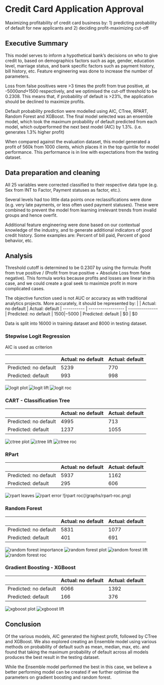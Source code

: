 # Credit Card Application Approval
Maximizing profitability of credit card business by: 1) predicting probability of default for new applicants and 2) deciding profit-maximizing cut-off 

## Executive Summary
This model serves to inform a hypothetical bank’s decisions on who to give credit to, based on demographics factors such as age, gender, education level, marriage status, and bank specific factors such as payment history, bill history, etc. Feature engineering was done to increase the number of parameters.

Loss from false positives were >3 times the profit from true positive, at -$5000 and +$1500 respectively, and we optimised the cut-off threshold to be 0.2308. This means that, if probability of default is >23%, the application should be declined to maximize profits.

Default probability prediction were modelled using AIC, CTree, RPART, Random Forest and XGBoost. The final model selected was an ensemble model, which took the maximum probability of default predicted from each model, which outperformed the next best model (AIC) by 1.3%. (i.e. generates 1.3% higher profit)

When compared against the evaluation dataset, this model generated a profit of 560k from 1000 clients, which places it in the top quintile for model performance. This performance is in line with expectations from the testing dataset.

## Data preparation and cleaning
All 25 variables were corrected classified to their respective data type (e.g. Sex from INT to Factor, Payment statuses as factor, etc.). 

Several levels had too little data points once reclassifications were done (e.g. very late payments, or less often used payment statuses). These were combined to prevent the model from learning irrelevant trends from invalid groups and hence overfit.

Additional feature engineering were done based on our contextual knowledge of the industry, and to generate additional indicators of good credit history. Some examples are: Percent of bill paid,  Percent of good behavior, etc.

## Analysis
Threshold cutoff is determined to be 0.2307 by using the formula: Profit from true positive / (Profit from true positive + Absolute Loss from false negative). This formula works because profits and losses are linear in this case, and we could create a goal seek to maximize profit in more complicated cases.

The objective function used is not AUC or accuracy as with traditional analytics projects. More accurately, it should be represented by: 
|             | Actual: no default | Actual: default
| ----------- | ------------------ | ---------------
| Predicted: no default | $1500 | -$5000
| Predicted: default | $0 | $0

Data is split into 16000 in training dataset and 8000 in testing dataset.

### Stepwise Logit Regression 
AIC is used as criterion

|    | Actual: no default | Actual: default
|---- | ---- | ----
|Predicted: no default | 5239 | 770
|Predicted: default | 993 | 998

![logit plot](/graphs/stepwise-logit-plot.png)
![logit lift](/graphs/stepwise-logit-lift.png)
![logit roc](/graphs/stepwise-logit-roc.png)


### CART - Classification Tree  

|    | Actual: no default | Actual: default
|---- | ---- | ----
|Predicted: no default | 4995 | 713
|Predicted: default | 1237 | 1055

![ctree plot](/graphs/ctree.png)
![ctree lift](/graphs/ctree-lift.png)
![ctree roc](/graphs/ctree-roc.png)

### RPart

|    | Actual: no default | Actual: default
|---- | ---- | ----
|Predicted: no default | 5937 | 1162
|Predicted: default | 295 | 606

![rpart leaves](/graphs/rpart-leaves.png)
![rpart error](/graphs/rpart-error.png)
![rpart roc(/graphs/rpart-roc.png)

### Random Forest

|    | Actual: no default | Actual: default
|---- | ---- | ----
|Predicted: no default | 5831 | 1077
|Predicted: default | 401 | 691

![random forest importance](/graphs/random-forest-importance.png)
![random forest plot](/graphs/random-forest-plot.png)
![random forest lift](/graphs/random-forest-lift.png)
![random forest roc](/graphs/random-forest-roc.png)

### Gradient Boosting - XGBoost

|    | Actual: no default | Actual: default
|---- | ---- | ----
|Predicted: no default | 6066 | 1392
|Predicted: default | 166 | 376

![xgboost plot](/graphs/xgboost.png)
![xgboost lift](/graphs/xgboost-lift.png)

## Conclusion

Of the various models, AIC generated the highest profit, followed by CTree and XGBoost. We also explored creating an Ensemble model using various methods on probability of default such as mean, median, max, etc. and found that taking the maximum probability of default across all models produces the best result in the testing dataset. 

While the Ensemble model performed the best in this case, we believe a better performing model can be created if we further optimise the parameters on gradient boosting and random forest. 
